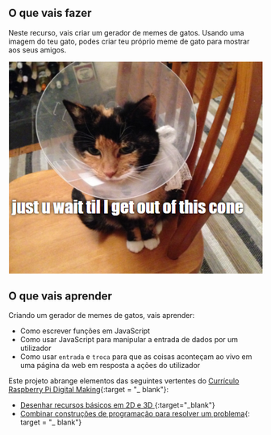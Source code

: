 ## O que vais fazer

Neste recurso, vais criar um gerador de memes de gatos. Usando uma imagem do teu gato, podes criar teu próprio meme de gato para mostrar aos seus amigos.

![Meme de exemplo](images/example-meme.png)

## O que vais aprender

Criando um gerador de memes de gatos, vais aprender:

- Como escrever funções em JavaScript
- Como usar JavaScript para manipular a entrada de dados por um utilizador
- Como usar `entrada` e `troca` para que as coisas aconteçam ao vivo em uma página da web em resposta a ações do utilizador

Este projeto abrange elementos das seguintes vertentes do [Currículo Raspberry Pi Digital Making](https://www.raspberrypi.org/curriculum/){:target = "_ blank"}:

- [Desenhar recursos básicos em 2D e 3D ](https://www.raspberrypi.org/curriculum/design/creator){:target="_blank"}
- [Combinar construções de programação para resolver um problema](https://www.raspberrypi.org/curriculum/programming/builder){: target = "_ blank"}
